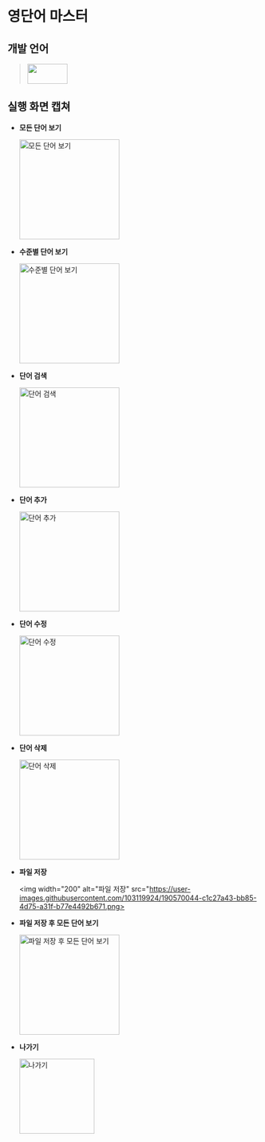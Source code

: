 # 영단어 마스터 

## 개발 언어
> <img src="https://img.shields.io/badge/Java-007396?style=flat&logo=OpenJDK&logoColor=white" width="80" height="40"/>  
  
## 실행 화면 캡쳐

* **모든 단어 보기**

  <img width="200" alt="모든 단어 보기" src="https://user-images.githubusercontent.com/103119924/188552985-47c4c7a6-266c-451a-871f-91a0fc265a26.png">
 
* **수준별 단어 보기**

  <img width="200" alt="수준별 단어 보기" src="https://user-images.githubusercontent.com/103119924/190569883-6b71a96a-30d2-4253-bac3-34942031dd96.png">

* **단어 검색**

  <img width="200" alt="단어 검색" src="https://user-images.githubusercontent.com/103119924/190570029-88106cef-241f-4b59-8958-3f545fe9571b.png">
  
* **단어 추가**

  <img width="200" alt="단어 추가" src="https://user-images.githubusercontent.com/103119924/188553425-f5e0df00-60f9-4377-8313-fcbdfe8006d1.png">
  
* **단어 수정**

   <img width="200" alt="단어 수정" src="https://user-images.githubusercontent.com/103119924/190570038-c1937b81-90d9-4b8e-9ebc-d79c9eb2c0a0.png">
   
* **단어 삭제**
  
    <img width="200" alt="단어 삭제" src="https://user-images.githubusercontent.com/103119924/190570040-f9fa30a7-4d5b-408e-98c8-c3276bd3df9c.png">

* **파일 저장**

    <img width="200" alt="파일 저장" src="https://user-images.githubusercontent.com/103119924/190570044-c1c27a43-bb85-4d75-a31f-b77e4492b671.png>
  
* **파일 저장 후 모든 단어 보기**
  
    <img width="200" alt="파일 저장 후 모든 단어 보기" src="https://user-images.githubusercontent.com/103119924/190570046-f801108b-90b7-4c62-a798-1674801d3f13.png">

      
* **나가기**

  <img width="150" alt="나가기" src="https://user-images.githubusercontent.com/103119924/188553497-b11c42cf-ad95-4655-83af-d0bd48775440.png">
